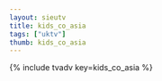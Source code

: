 ```yaml
--- 
layout: sieutv
title: kids_co_asia
tags: ["uktv"]
thumb: kids_co_asia
---
```

{% include tvadv key=kids_co_asia %}
